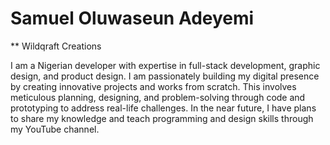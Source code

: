 # Samuel Oluwaseun Adeyemi
** Wildqraft Creations

I am a Nigerian developer with expertise in full-stack development, graphic design, and product design. I am passionately building my digital presence by creating innovative projects and works from scratch. This involves meticulous planning, designing, and problem-solving through code and prototyping to address real-life challenges. In the near future, I have plans to share my knowledge and teach programming and design skills through my YouTube channel.
